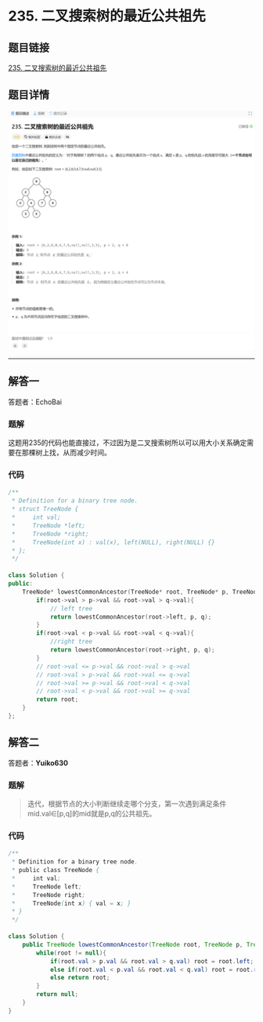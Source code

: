 # 235. 二叉搜索树的最近公共祖先
## 题目链接  
[235. 二叉搜索树的最近公共祖先](https://leetcode.cn/problems/lowest-common-ancestor-of-a-binary-search-tree/description/)
## 题目详情
![题目图片](Img/235.png)

***
## 解答一
答题者：EchoBai

### 题解
这题用235的代码也能直接过，不过因为是二叉搜索树所以可以用大小关系确定需要在那棵树上找，从而减少时间。

### 代码
``` cpp
/**
 * Definition for a binary tree node.
 * struct TreeNode {
 *     int val;
 *     TreeNode *left;
 *     TreeNode *right;
 *     TreeNode(int x) : val(x), left(NULL), right(NULL) {}
 * };
 */

class Solution {
public:
    TreeNode* lowestCommonAncestor(TreeNode* root, TreeNode* p, TreeNode* q) {
        if(root->val > p->val && root->val > q->val){
            // left tree
            return lowestCommonAncestor(root->left, p, q);
        }
        if(root->val < p->val && root->val < q->val){
            //right tree
            return lowestCommonAncestor(root->right, p, q);
        }
        // root->val <= p->val && root->val > q->val
        // root->val > p->val && root->val <= q->val
        // root->val >= p->val && root->val < q->val
        // root->val < p->val && root->val >= q->val
        return root;
    }
};
```
## 解答二
答题者：**Yuiko630**

### 题解
>迭代，根据节点的大小判断继续走哪个分支，第一次遇到满足条件mid.val∈[p,q]的mid就是p,q的公共祖先。

### 代码
``` Java
/**
 * Definition for a binary tree node.
 * public class TreeNode {
 *     int val;
 *     TreeNode left;
 *     TreeNode right;
 *     TreeNode(int x) { val = x; }
 * }
 */

class Solution {
    public TreeNode lowestCommonAncestor(TreeNode root, TreeNode p, TreeNode q) {
        while(root != null){
            if(root.val > p.val && root.val > q.val) root = root.left;
            else if(root.val < p.val && root.val < q.val) root = root.right;
            else return root;
        }
        return null;
    }
}
```